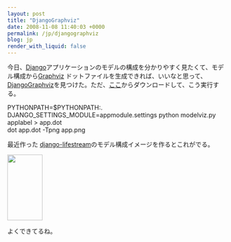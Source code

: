 ```yaml
---
layout: post
title: "DjangoGraphviz"
date: 2008-11-08 11:40:03 +0000
permalink: /jp/djangographviz
blog: jp
render_with_liquid: false
---
```


<p>今日、<a href="http://www.djangoproject.com/" title="Django">Django</a>アプリケーションのモデルの構成を分かりやすく見たくて、モデル構成から<a href="http://ja.wikipedia.org/wiki/Graphviz">Graphviz</a> ドットファイルを生成できれば、いいなと思って、<a href="http://code.djangoproject.com/wiki/DjangoGraphviz">DjangoGraphviz</a>を見つけた。ただ、<a href="http://code.unicoders.org/django/trunk/utils/modelviz.py">ここ</a>からダウンロードして、こう実行する。</p>
<p>PYTHONPATH=$PYTHONPATH:. DJANGO_SETTINGS_MODULE=appmodule.settings python modelviz.py applabel &gt; app.dot<br />dot app.dot -Tpng app.png</p>
<p>最近作った <a href="http://www.bitbucket.org/IanLewis/django-lifestream/overview/">django-lifestream</a>のモデル構成イメージを作るとこれがでる。</p>
<p><a rel="lightbox" href="http://www.ianlewis.org/gallery2/d/11018-2/dlife.png"><img src="/gallery2/d/11019-2/dlife.png" alt="" width="80" height="150" /></a></p>
<p>よくできてるね。</p>
